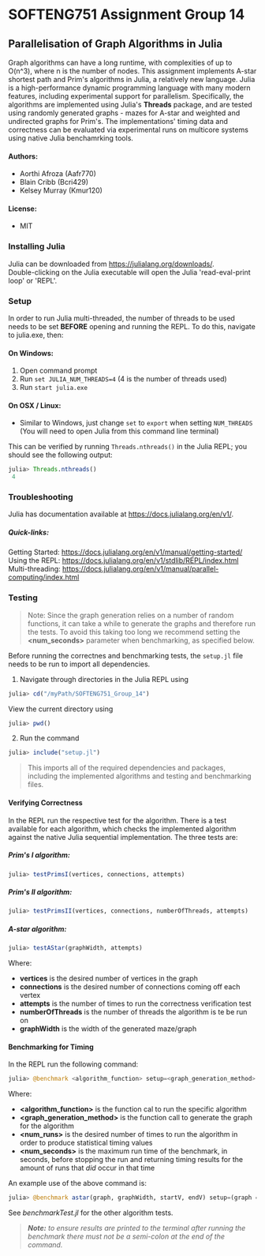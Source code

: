 # SOFTENG751 Assignment Group 14

## Parallelisation of Graph Algorithms in Julia
Graph algorithms can have a long runtime, with complexities of up to O(n^3), where n is the number of nodes. This assignment implements A-star shortest path and Prim's algorithms in Julia, a relatively new language. Julia is a high-performance dynamic programming language with many modern features, including experimental support for parallelism. Specifically, the algorithms are implemented using Julia's **Threads** package, and are tested using randomly generated graphs - mazes for A-star and weighted and undirected graphs for Prim's. The implementations' timing data and correctness can be evaluated via experimental runs on multicore systems using native Julia benchamrking tools. 

#### Authors:
- Aorthi Afroza (Aafr770) 
- Blain Cribb (Bcri429)
- Kelsey Murray (Kmur120)

#### License:
- MIT

### Installing Julia
Julia can be downloaded from https://julialang.org/downloads/.  
Double-clicking on the Julia executable will open the Julia 'read-eval-print loop' or 'REPL'.

### Setup
In order to run Julia multi-threaded, the number of threads to be used needs to be set **BEFORE** opening and running the REPL. To do this, navigate to julia.exe, then:

#### On Windows:
1. Open command prompt
2. Run `set JULIA_NUM_THREADS=4` (4 is the number of threads used)
3. Run `start julia.exe`

#### On OSX / Linux:
- Similar to Windows, just change `set` to `export` when setting `NUM_THREADS`
(You will need to open Julia from this command line terminal)

This can be verified by running `Threads.nthreads()` in the Julia REPL; you should see the following output:

```julia
julia> Threads.nthreads()
 4
```

### Troubleshooting
Julia has documentation available at https://docs.julialang.org/en/v1/.
##### Quick-links:
Getting Started: https://docs.julialang.org/en/v1/manual/getting-started/  
Using the REPL: https://docs.julialang.org/en/v1/stdlib/REPL/index.html  
Multi-threading: https://docs.julialang.org/en/v1/manual/parallel-computing/index.html  

### Testing

>Note: Since the graph generation relies on a number of random functions, it can take a while to generate the graphs and therefore run the tests. To avoid this taking too long we recommend setting the **<num_seconds>** parameter when benchmarking, as specified below.

Before running the correctnes and benchmarking tests, the `setup.jl` file needs to be run to import all dependencies.

1. Navigate through directories in the Julia REPL using 
```julia
julia> cd("/myPath/SOFTENG751_Group_14")
```
  View the current directory using
```julia
julia> pwd()
```

2. Run the command 
```julia
julia> include("setup.jl")
```
>This imports all of the required dependencies and packages, including the implemented algorithms and testing and benchmarking files.

#### Verifying Correctness

In the REPL run the respective test for the algorithm. There is a test available for each algorithm, which checks the implemented algorithm against the native Julia sequential implementation. The three tests are:

##### Prim's I algorithm:
```julia
julia> testPrimsI(vertices, connections, attempts)
```

##### Prim's II algorithm:
```julia
julia> testPrimsII(vertices, connections, numberOfThreads, attempts)
```

##### A-star algorithm:
```julia
julia> testAStar(graphWidth, attempts)
```
Where:
  - **vertices** is the desired number of vertices in the graph
  - **connections** is the desired number of connections coming off each vertex
  - **attempts** is the number of times to run the correctness verification test
  - **numberOfThreads** is the number of threads the algorithm is te be run on
  - **graphWidth** is the width of the generated maze/graph

#### Benchmarking for Timing

In the REPL run the following command:
```julia 
julia> @benchmark <algorithm_function> setup=<graph_generation_method> samples=<num_runs> seconds=<num_seconds>
```
Where:
  - **<algorithm_function>** is the function cal to run the specific algorithm
  - **<graph_generation_method>** is the function call to generate the graph for the algorithm
  - **<num_runs>** is the desired number of times to run the algorithm in order to produce statistical timing values
  - **<num_seconds>** is the maximum run time of the benchmark, in seconds, before stopping the run and returning timing results for the amount of runs that _did_ occur in that time
  
An example use of the above command is:

```julia
julia> @benchmark astar(graph, graphWidth, startV, endV) setup=(graph = makeMaze(makeGrid(graphWidth))) samples=samplesToRun seconds=maxRuntime
```

See _benchmarkTest.jl_ for the other algorithm tests.

>_**Note:** to ensure results are printed to the terminal after running the benchmark there must not be a semi-colon at the end of the command._


  
